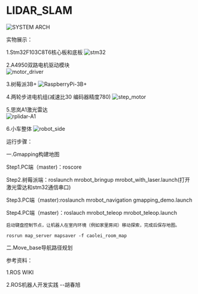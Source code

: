 # LIDAR_SLAM
![SYSTEM ARCH](https://github.com/lei01cao/LIDAR_SLAM/blob/master/img/Lidar_Slam_via_Gmapping.png)

实物展示：

1.Stm32F103C8T6核心板和底板
    ![stm32](https://github.com/lei01cao/LIDAR_SLAM/blob/master/img/stm32f103.jpg)

2.A4950双路电机驱动模块   
    ![motor_driver](https://github.com/lei01cao/LIDAR_SLAM/blob/master/img/motor_driver.jpg)

3.树莓派3B+
    ![RaspberryPi-3B+](https://github.com/lei01cao/LIDAR_SLAM/blob/master/img/RaspberryPi-3B%2B.jpg)

4.两轮步进电机组(减速比30 编码器精度780)
    ![step_motor](https://github.com/lei01cao/LIDAR_SLAM/blob/master/img/step_motor.jpg)

5.思岚A1激光雷达  
    ![rplidar-A1](https://github.com/lei01cao/LIDAR_SLAM/blob/master/img/rplidar-A1.jpg)

6.小车整体
    ![robot_side](https://github.com/lei01cao/LIDAR_SLAM/blob/master/img/robot_side.jpg)

运行步骤：

一.Gmapping构建地图

Step1.PC端（master)：roscore

Step2.树莓派端：roslaunch mrobot_bringup mrobot_with_laser.launch(打开激光雷达和stm32通信串口)

Step3.PC端（master):roslaunch mrobot_navigation gmapping_demo.launch

Step4.PC端（master)：roslauch mrobot_teleop mrobot_teleop.launch

    启动键盘控制节点，让机器人在室内环境（例如家里房间）移动探索，完成后保存地图。

    rosrun map_server mapsaver -f caolei_room_map 


二.Move_base导航路径规划




参考资料：

1.ROS WIKI


2.ROS机器人开发实践  --胡春旭



